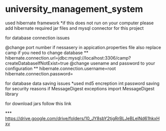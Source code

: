 # university_management_system

used hibernate framework 
  *if this does not run on your computer please add hibernate required jar files and mysql connector for this project
  
for database connection issues

  @change port number if nessasery in appication.properties file also replace camp if you need to change database
    ** hibernate.connection.url=jdbc:mysql://localhost:3306/camp?createDatabaseIfNotExist=true
  @change usename and password to your configuration
    ** hibernate.connection.username=root
       hibernate.connection.password=
       
for database data saving issues 
  *used md5 encreption int password saving for security reasons if MessageDigest exceptions import MessageDigest library
  
for download jars follow this link

  *** https://drive.google.com/drive/folders/10_JY8sbY2tjgRrBLJeBLelNd61hkxHxv
  
